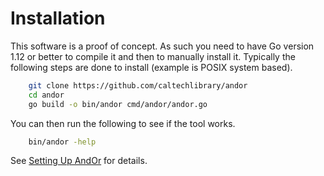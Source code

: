 
# Installation

This software is a proof of concept. As such you need to have
Go version 1.12 or better to compile it and then to manually
install it.  Typically the following steps are done to install 
(example is POSIX system based).

```bash
    git clone https://github.com/caltechlibrary/andor
    cd andor
    go build -o bin/andor cmd/andor/andor.go
```

You can then run the following to see if the tool works.

```bash
    bin/andor -help
```

See [Setting Up AndOr](docs/Setting-Up-AndOr.html) for details.

